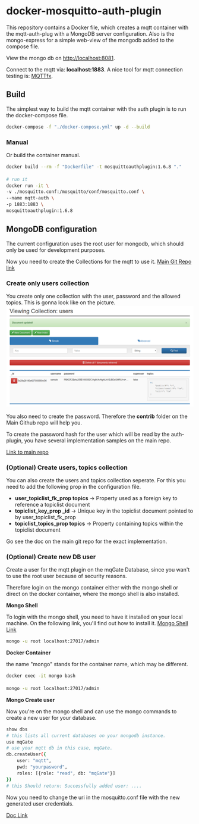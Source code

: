 # docker-mosquitto-auth-plugin

This repository contains a Docker file, which creates a mqtt container with the mqtt-auth-plug with a MongoDB server configuration.
Also is the mongo-express for a simple web-view of the mongodb added to the compose file.

View the mongo db on [http://localhost:8081](http://localhost:8081).

Connect to the mqtt via: **localhost:1883**. A nice tool for mqtt connection testing is: [MQTTfx](http://mqttfx.org).

## Build

The simplest way to build the mqtt container with the auth plugin is to run the docker-compose file.

```bash
docker-compose -f "./docker-compose.yml" up -d --build
```

### Manual

Or build the container manual.

```bash
docker build --rm -f "Dockerfile" -t mosquittoauthplugin:1.6.8 "."

# run it
docker run -it \
-v ./mosquitto.conf:/mosquitto/conf/mosquitto.conf \
--name mqtt-auth \
-p 1883:1883 \
mosquittoauthplugin:1.6.8
```

## MongoDB configuration

The current configuration uses the root user for mongodb, which should only be used for development purposes.

Now you need to create the Collections for the mqtt to use it. [Main Git Repo link](https://github.com/jpmens/mosquitto-auth-plug#mongodb-auth)

### Create only users collection

You create only one collection with the user, password and the allowed topics. This is gonna look like on the picture.
![alt text](./mqtt-auth-plugin-users-table.png)

You also need to create the password. Therefore the **contrib** folder on the Main Github repo will help you.

To create the password hash for the user which will be read by the auth-plugin, you have several implementation samples on the main repo.

[Link to main repo](https://github.com/jpmens/mosquitto-auth-plug/tree/master/contrib)

### (Optional) Create users, topics collection

You can also create the users and topics collection seperate. For this you need to add the following prop in the configuration file.

* **user_topiclist_fk_prop topics** -> Property used as a foreign key to reference a topiclist document
* **topiclist_key_prop _id** -> Unique key in the topiclist document pointed to by user_topiclist_fk_prop
* **topiclist_topics_prop topics** -> Property containing topics within the topiclist document

Go see the doc on the main git repo for the exact implementation.

### (Optional) Create new DB user

Create a user for the mqtt plugin on the mqGate Database, since you wan't to use the root user because of security reasons.

Therefore login on the mongo container either with the mongo shell or direct on the docker container, where the mongo shell is also installed.

**Mongo Shell**

To login with the mongo shell, you need to have it installed on your local machine. On the following link, you'll find out how to install it. [Mongo Shell Link](https://docs.mongodb.com/manual/mongo/)

```bash
mongo -u root localhost:27017/admin
```

**Docker Container**

the name "mongo" stands for the container name, which may be different.

```bash
docker exec -it mongo bash

mongo -u root localhost:27017/admin
```

**Mongo Create user**

Now you're on the mongo shell and can use the mongo commands to create a new user for your database.

```bash
show dbs
# this lists all current databases on your mongodb instance.
use mqGate
# use your mqtt db in this case, mqGate.
db.createUser({ 
    user: "mqtt",
    pwd: "yourpasword",
    roles: [{role: "read", db: "mqGate"}]
})
# this Should return: Successfully added user: ....
```

Now you need to change the uri in the mosquitto.conf file with the new generated user credentials.

[Doc Link](https://docs.mongodb.com/manual/reference/method/db.createUser/)